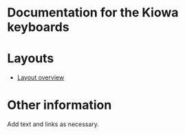 # Documentation for the Kiowa keyboards


# Layouts

-   [Layout overview](layout.html)

# Other information

Add text and links as necessary.
